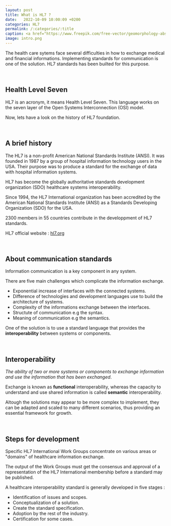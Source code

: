 ```yaml
---
layout: post
title: What is HL7 ?
date:   2022-10-09 10:00:09 +0200
categories: HL7
permalink: /:categories/:title
caption: <a href="https://www.freepik.com/free-vector/geomorphology-abstract-concept-vector-illustration-geomorphology-type-geomorphic-process-earth-science-university-discipline-graduate-study-geology-course-applied-study-abstract-metaphor_11668288.htm#query=fundamentals&position=22&from_view=search&track=sph">Image by vectorjuice</a> on Freepik
image: intro.png
---
```

The health care sytems face several difficulties in how to exchange medical and financial informations.
Implementing standards for communication is one of the solution.
HL7 standards has been builted for this purpose.

<br>

## Health Level Seven

HL7 is an acronym, it means Health Level Seven. This language works on the seven layer of the Open Systems Interconnection (OSI) model.

Now, lets have a look on the history of HL7 foundation.

<br>

## A brief history

The HL7 is a non-profit American National Standards Institute (ANSI). It was founded in 1987 by a group of hospital information technology users in the USA. Their purpose was to produce a standard for the exchange of data with hospital information systems.

HL7 has become the globally authoritative standards development organization (SDO) healthcare systems interoperability.

Since 1994, the HL7 International organization has been accredited by the American National Standards Institute (ANSI) as a Standards Developing Organization (SDO) for the USA.

2300 members in 55 countries contribute in the developpment of HL7 standards.

HL7 official website : [hl7.org](http://www.hl7.org/)

<br>

## About communication standards 

Information communication is a key component in any system.

There are five main challenges which complicate the information exchange.

+ Exponential increase of interfaces with the connected systems.
+ Difference of technologies and development languages use to build the architecture of systems.
+ Complexity of the informations exchange between the interfaces.
+ Structute of communication e.g the syntax.
+ Meaning of communication e.g the semantics.

One of the solution is to use a standard language that provides the **interoperability** between systems or components.

<br>

## Interoperability

*The ability of two or more systems or components to exchange information and use the information that has been exchanged*.

Exchange is known as **functional** interoperability, whereas the capacity to understand and use shared information is called **semantic** interoperability.

Altough the solutions may appear to be more complex to implement, they can be adapted and scaled to many different scenarios, thus providing an essential framework for growth.

<br>

## Steps for development

Specific HL7 International Work Groups concentrate on various areas or "domains" of healthcare information exchange.

The output of the Work Groups must get the consensus and approval of a representation of the HL7 International membership before a standard may be published.

A healthcare interoperability standard is generally developed in five stages : 

+ Identification of issues and scopes. 
+ Conceptualization of a solution.
+ Create the standard specification.
+ Adoption by the rest of the industry.
+ Certification for some cases.